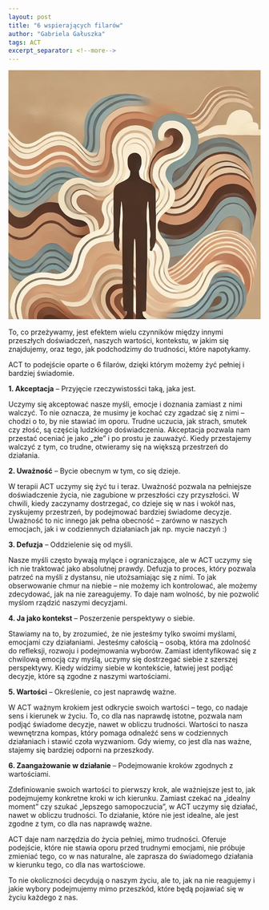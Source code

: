 ```yaml
---
layout: post
title: "6 wspierających filarów"
author: "Gabriela Gałuszka"
tags: ACT
excerpt_separator: <!--more-->
---
```


![Alt text](../assets/images/post5.jpg)

To, co przeżywamy, jest efektem wielu czynników między innymi przeszłych doświadczeń, naszych wartości, kontekstu, w jakim się znajdujemy, oraz tego, jak podchodzimy do trudności, które napotykamy. 

ACT to podejście oparte o 6 filarów, dzięki którym możemy żyć pełniej i bardziej świadomie. <!--more-->

<b>1. Akceptacja</b> – Przyjęcie rzeczywistosści taką, jaka jest.

Uczymy się akceptować nasze myśli, emocje i doznania zamiast z nimi walczyć. To nie oznacza, że musimy je kochać czy zgadzać się z nimi – chodzi o to, by nie stawiać im oporu. Trudne uczucia, jak strach, smutek czy złość, są częścią ludzkiego doświadczenia. Akceptacja pozwala nam przestać oceniać je jako „złe” i po prostu je zauważyć. Kiedy przestajemy walczyć z tym, co trudne, otwieramy się na większą przestrzeń do działania.

<b>2. Uważność</b> – Bycie obecnym w tym, co się dzieje.

W terapii ACT uczymy się żyć tu i teraz. Uważność pozwala na pełniejsze doświadczenie życia, nie zagubione w przeszłości czy przyszłości. W chwili, kiedy zaczynamy dostrzegać, co dzieje się w nas i wokół nas, zyskujemy przestrzeń, by podejmować bardziej świadome decyzje. Uważność to nic innego jak pełna obecność – zarówno w naszych emocjach, jak i w codziennych działaniach jak np. mycie naczyń :)

<b>3. Defuzja</b> – Oddzielenie się od myśli.

Nasze myśli często bywają mylące i ograniczające, ale w ACT uczymy się ich nie traktować jako absolutnej prawdy. Defuzja to proces, który pozwala patrzeć na myśli z dystansu, nie utożsamiając się z nimi. To jak obserwowanie chmur na niebie – nie możemy ich kontrolować, ale możemy zdecydować, jak na nie zareagujemy. To daje nam wolność, by nie pozwolić myślom rządzić naszymi decyzjami.

<b>4. Ja jako kontekst</b> – Poszerzenie perspektywy o siebie.

Stawiamy na to, by zrozumieć, że nie jesteśmy tylko swoimi myślami, emocjami czy działaniami. Jesteśmy całością – osobą, która ma zdolność do refleksji, rozwoju i podejmowania wyborów. Zamiast identyfikować się z chwilową emocją czy myślą, uczymy się dostrzegać siebie z szerszej perspektywy. Kiedy widzimy siebie w kontekście, łatwiej jest podjąć decyzje, które są zgodne z naszymi wartościami.

<b>5.  Wartości</b> – Określenie, co jest naprawdę ważne.

W ACT ważnym krokiem jest odkrycie swoich wartości – tego, co nadaje sens i kierunek w życiu. To, co dla nas naprawdę istotne, pozwala nam podjąć świadome decyzje, nawet w obliczu trudności. Wartości to nasza wewnętrzna kompas, który pomaga odnaleźć sens w codziennych działaniach i stawić czoła wyzwaniom. Gdy wiemy, co jest dla nas ważne, stajemy się bardziej odporni na przeszkody.

<b>6. Zaangażowanie w działanie</b> – Podejmowanie kroków zgodnych z wartościami.

Zdefiniowanie swoich wartości to pierwszy krok, ale ważniejsze jest to, jak podejmujemy konkretne kroki w ich kierunku. Zamiast czekać na „idealny moment” czy szukać „lepszego samopoczucia”, w ACT uczymy się działać, nawet w obliczu trudności. To działanie, które nie jest idealne, ale jest zgodne z tym, co dla nas naprawdę ważne.

ACT daje nam narzędzia do życia pełniej, mimo trudności. Oferuje podejście, które nie stawia oporu przed trudnymi emocjami, nie próbuje zmieniać tego, co w nas naturalne, ale zaprasza do świadomego działania w kierunku tego, co dla nas wartościowe.

To nie okoliczności decydują o naszym życiu, ale to, jak na nie reagujemy i jakie wybory podejmujemy mimo przeszkód, które będą pojawiać się w życiu każdego z nas.